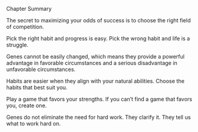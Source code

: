 Chapter Summary

The secret to maximizing your odds of success is to choose the
right field of competition.

Pick the right habit and progress is easy. Pick the wrong habit and
life is a struggle.

Genes cannot be easily changed, which means they provide a
powerful advantage in favorable circumstances and a serious
disadvantage in unfavorable circumstances.

Habits are easier when they align with your natural abilities.
Choose the habits that best suit you.

Play a game that favors your strengths. If you can’t find a game
that favors you, create one.

Genes do not eliminate the need for hard work. They clarify it.
They tell us what to work hard on.